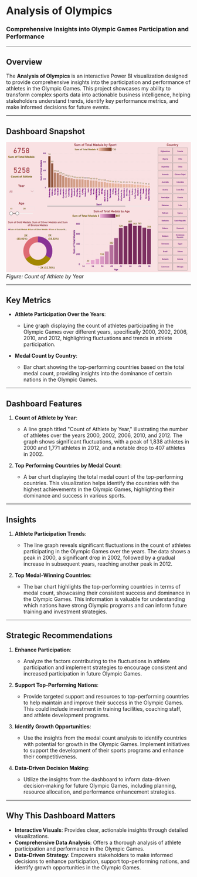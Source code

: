 # **Analysis of Olympics**  
### **Comprehensive Insights into Olympic Games Participation and Performance**  

---

## **Overview**  
The **Analysis of Olympics** is an interactive Power BI visualization designed to provide comprehensive insights into the participation and performance of athletes in the Olympic Games. This project showcases my ability to transform complex sports data into actionable business intelligence, helping stakeholders understand trends, identify key performance metrics, and make informed decisions for future events.

---

## **Dashboard Snapshot**  

![Count of Athlete by Year](Dashboard_Image.png)  
*Figure: Count of Athlete by Year*  

---

## **Key Metrics**  
- **Athlete Participation Over the Years**:  
   - Line graph displaying the count of athletes participating in the Olympic Games over different years, specifically 2000, 2002, 2006, 2010, and 2012, highlighting fluctuations and trends in athlete participation.

- **Medal Count by Country**:  
   - Bar chart showing the top-performing countries based on the total medal count, providing insights into the dominance of certain nations in the Olympic Games.

---

## **Dashboard Features**  

1. **Count of Athlete by Year**:  
   - A line graph titled "Count of Athlete by Year," illustrating the number of athletes over the years 2000, 2002, 2006, 2010, and 2012. The graph shows significant fluctuations, with a peak of 1,838 athletes in 2000 and 1,771 athletes in 2012, and a notable drop to 407 athletes in 2002.

2. **Top Performing Countries by Medal Count**:  
   - A bar chart displaying the total medal count of the top-performing countries. This visualization helps identify the countries with the highest achievements in the Olympic Games, highlighting their dominance and success in various sports.

---

## **Insights**  

1. **Athlete Participation Trends**:  
   - The line graph reveals significant fluctuations in the count of athletes participating in the Olympic Games over the years. The data shows a peak in 2000, a significant drop in 2002, followed by a gradual increase in subsequent years, reaching another peak in 2012.

2. **Top Medal-Winning Countries**:  
   - The bar chart highlights the top-performing countries in terms of medal count, showcasing their consistent success and dominance in the Olympic Games. This information is valuable for understanding which nations have strong Olympic programs and can inform future training and investment strategies.

---

## **Strategic Recommendations**  

1. **Enhance Participation**:  
   - Analyze the factors contributing to the fluctuations in athlete participation and implement strategies to encourage consistent and increased participation in future Olympic Games.

2. **Support Top-Performing Nations**:  
   - Provide targeted support and resources to top-performing countries to help maintain and improve their success in the Olympic Games. This could include investment in training facilities, coaching staff, and athlete development programs.

3. **Identify Growth Opportunities**:  
   - Use the insights from the medal count analysis to identify countries with potential for growth in the Olympic Games. Implement initiatives to support the development of their sports programs and enhance their competitiveness.

4. **Data-Driven Decision Making**:  
   - Utilize the insights from the dashboard to inform data-driven decision-making for future Olympic Games, including planning, resource allocation, and performance enhancement strategies.

---

## **Why This Dashboard Matters**  
- **Interactive Visuals**: Provides clear, actionable insights through detailed visualizations.  
- **Comprehensive Data Analysis**: Offers a thorough analysis of athlete participation and performance in the Olympic Games.  
- **Data-Driven Strategy**: Empowers stakeholders to make informed decisions to enhance participation, support top-performing nations, and identify growth opportunities in the Olympic Games.
